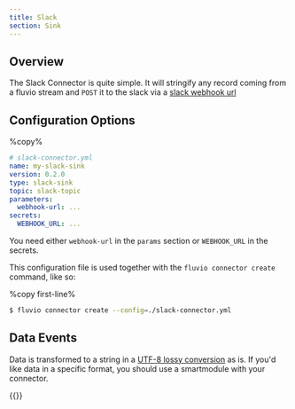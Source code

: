 ```yaml
---
title: Slack
section: Sink
---
```


## Overview

The Slack Connector is quite simple. It will stringify any record coming from a
fluvio stream and `POST` it to the slack via a [slack webhook url]

[slack webhook url]: https://api.slack.com/messaging/webhooks

## Configuration Options

%copy%
```yaml
# slack-connector.yml
name: my-slack-sink
version: 0.2.0
type: slack-sink
topic: slack-topic
parameters:
  webhook-url: ...
secrets:
  WEBHOOK_URL: ...
```

You need either `webhook-url` in the `params` section or `WEBHOOK_URL` in the
secrets.

This configuration file is used together with the `fluvio connector create` command, like so:

%copy first-line%
```bash
$ fluvio connector create --config=./slack-connector.yml
```

## Data Events

Data is transformed to a string in a [UTF-8 lossy conversion] as is. If you'd like data in a specific format, you should use a smartmodule with your connector.


[UTF-8 lossy conversion]: https://doc.rust-lang.org/std/string/struct.String.html#method.from_utf8_lossy

{{<changelog file="connectors/rust-connectors/sinks/slack/">}}
